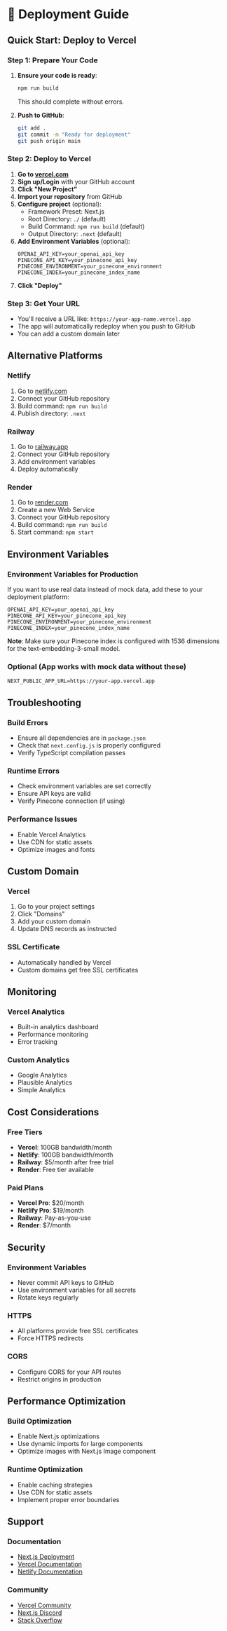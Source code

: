 # 🚀 Deployment Guide

## Quick Start: Deploy to Vercel

### Step 1: Prepare Your Code

1. **Ensure your code is ready**:

   ```bash
   npm run build
   ```

   This should complete without errors.

2. **Push to GitHub**:
   ```bash
   git add .
   git commit -m "Ready for deployment"
   git push origin main
   ```

### Step 2: Deploy to Vercel

1. **Go to [vercel.com](https://vercel.com)**
2. **Sign up/Login** with your GitHub account
3. **Click "New Project"**
4. **Import your repository** from GitHub
5. **Configure project** (optional):
   - Framework Preset: Next.js
   - Root Directory: `./` (default)
   - Build Command: `npm run build` (default)
   - Output Directory: `.next` (default)
6. **Add Environment Variables** (optional):
   ```
   OPENAI_API_KEY=your_openai_api_key
   PINECONE_API_KEY=your_pinecone_api_key
   PINECONE_ENVIRONMENT=your_pinecone_environment
   PINECONE_INDEX=your_pinecone_index_name
   ```
7. **Click "Deploy"**

### Step 3: Get Your URL

- You'll receive a URL like: `https://your-app-name.vercel.app`
- The app will automatically redeploy when you push to GitHub
- You can add a custom domain later

## Alternative Platforms

### Netlify

1. Go to [netlify.com](https://netlify.com)
2. Connect your GitHub repository
3. Build command: `npm run build`
4. Publish directory: `.next`

### Railway

1. Go to [railway.app](https://railway.app)
2. Connect your GitHub repository
3. Add environment variables
4. Deploy automatically

### Render

1. Go to [render.com](https://render.com)
2. Create a new Web Service
3. Connect your GitHub repository
4. Build command: `npm run build`
5. Start command: `npm start`

## Environment Variables

### **Environment Variables for Production**

If you want to use real data instead of mock data, add these to your deployment platform:

```env
OPENAI_API_KEY=your_openai_api_key
PINECONE_API_KEY=your_pinecone_api_key
PINECONE_ENVIRONMENT=your_pinecone_environment
PINECONE_INDEX=your_pinecone_index_name
```

**Note**: Make sure your Pinecone index is configured with 1536 dimensions for the text-embedding-3-small model.

### Optional (App works with mock data without these)

```env
NEXT_PUBLIC_APP_URL=https://your-app.vercel.app
```

## Troubleshooting

### Build Errors

- Ensure all dependencies are in `package.json`
- Check that `next.config.js` is properly configured
- Verify TypeScript compilation passes

### Runtime Errors

- Check environment variables are set correctly
- Ensure API keys are valid
- Verify Pinecone connection (if using)

### Performance Issues

- Enable Vercel Analytics
- Use CDN for static assets
- Optimize images and fonts

## Custom Domain

### Vercel

1. Go to your project settings
2. Click "Domains"
3. Add your custom domain
4. Update DNS records as instructed

### SSL Certificate

- Automatically handled by Vercel
- Custom domains get free SSL certificates

## Monitoring

### Vercel Analytics

- Built-in analytics dashboard
- Performance monitoring
- Error tracking

### Custom Analytics

- Google Analytics
- Plausible Analytics
- Simple Analytics

## Cost Considerations

### Free Tiers

- **Vercel**: 100GB bandwidth/month
- **Netlify**: 100GB bandwidth/month
- **Railway**: $5/month after free trial
- **Render**: Free tier available

### Paid Plans

- **Vercel Pro**: $20/month
- **Netlify Pro**: $19/month
- **Railway**: Pay-as-you-use
- **Render**: $7/month

## Security

### Environment Variables

- Never commit API keys to GitHub
- Use environment variables for all secrets
- Rotate keys regularly

### HTTPS

- All platforms provide free SSL certificates
- Force HTTPS redirects

### CORS

- Configure CORS for your API routes
- Restrict origins in production

## Performance Optimization

### Build Optimization

- Enable Next.js optimizations
- Use dynamic imports for large components
- Optimize images with Next.js Image component

### Runtime Optimization

- Enable caching strategies
- Use CDN for static assets
- Implement proper error boundaries

## Support

### Documentation

- [Next.js Deployment](https://nextjs.org/docs/deployment)
- [Vercel Documentation](https://vercel.com/docs)
- [Netlify Documentation](https://docs.netlify.com)

### Community

- [Vercel Community](https://github.com/vercel/vercel/discussions)
- [Next.js Discord](https://discord.gg/nextjs)
- [Stack Overflow](https://stackoverflow.com/questions/tagged/nextjs)
